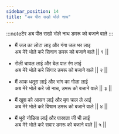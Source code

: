 ```yaml
---
sidebar_position: 14
title: "अब पीत राखो भोले नाथ"
---
```


:::noteटेर
अब पीत राखो भोले नाथ डमरू को बजाने वाले
:::

- मैं जल का लोटा लाइ और गंगा जल भर लाइ <br/>
  अब मेरे भोले करे सिनान डमरू को बजाने वाले || १ ||

- रोली चावल लाई और बेल पात रंग लाई <br/>
  अब मेरे भोले करे सिंगार डमरू को बजाने वाले || २ ||

- मैं आक धतूरा लाई और भांग का गोला लाई <br/>
  अब मेरे भोले करे जो नाच, डमरू को बजाने वाले || ३ ||

- मैं खुश को आसन लाई और मृग चाल ले आई <br/>
  अब मेरे भोले करे विश्राम डमरू को बजाने वाले || ४ ||

- मैं भूरो नोडिया लाई और पारवता जी भी लाई <br/>
  अब मेरे भोले करे सवार डमरू को बजाने वाले || ५ ||
